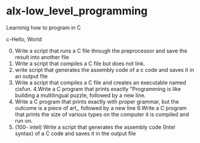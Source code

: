 # alx-low_level_programming
Learninig how to program in C

c-Hello, World

0. Write a script that runs a C file through the preprocessor and save the result into another file
1. Write a script that compiles a C file but does not link.
2. write script that generates the assembly code of a c code and saves it in an output file
3. Write a script that compiles a C file and creates an executable named cisfun.
4.Write a C program that prints exactly "Programming is like building a multilingual puzzle, followed by a new line.
5. Write a C program that prints exactly with proper grammar, but the outcome is a piece of art,, followed by a new line
6.Write a C program that prints the size of various types on the computer it is compiled and run on.
7. (100- intel) Write a script that generates the assembly code (Intel syntax) of a C code and saves it in the output file

